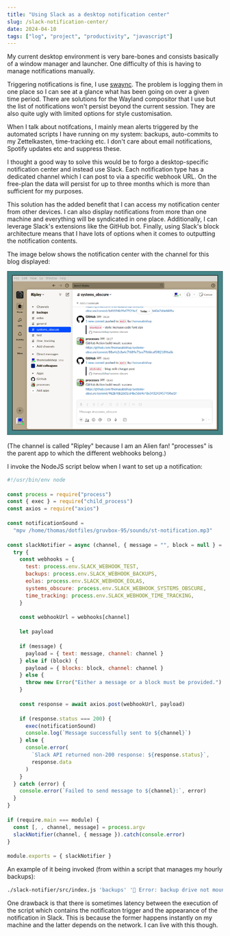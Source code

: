 ```yaml
---
title: "Using Slack as a desktop notification center"
slug: /slack-notification-center/
date: 2024-04-10
tags: ["log", "project", "productivity", "javascript"]
---
```


My current desktop environment is very bare-bones and consists basically of a
window manager and launcher. One difficulty of this is having to manage
notifications manually.

Triggering notifications is fine, I use
[swaync](https://github.com/ErikReider/SwayNotificationCenter). The problem is
logging them in one place so I can see at a glance what has been going on over a
given time period. There are solutions for the Wayland compositor that I use but
the list of notifications won't persist beyond the current session. They are
also quite ugly with limited options for style customisation.

When I talk about notifcations, I mainly mean alerts triggered by the automated
scripts I have running on my system: backups, auto-commits to my Zettelkasten,
time-tracking etc. I don't care about email notifications, Spotify updates etc
and suppress these.

I thought a good way to solve this would be to forgo a desktop-specific
notification center and instead use Slack. Each notification type has a
dedicated channel which I can post to via a specific webhook URL. On the
free-plan the data will persist for up to three months which is more than
sufficient for my purposes.

This solution has the added benefit that I can access my notification center
from other devices. I can also display notifications from more than one machine
and everything will be syndicated in one place. Additionally, I can leverage
Slack's extensions like the GitHub bot. Finally, using Slack's block
architecture means that I have lots of options when it comes to outputting the
notification contents.

The image below shows the notification center with the channel for this blog
displayed:

![](./img/slack-notification-center.png)

(The channel is called "Ripley" because I am an Alien fan! "processes" is the
parent app to which the different webhooks belong.)

I invoke the NodeJS script below when I want to set up a notification:

```js
#!/usr/bin/env node

const process = require("process")
const { exec } = require("child_process")
const axios = require("axios")

const notificationSound =
  "mpv /home/thomas/dotfiles/gruvbox-95/sounds/st-notification.mp3"

const slackNotifier = async (channel, { message = "", block = null } = {}) => {
  try {
    const webhooks = {
      test: process.env.SLACK_WEBHOOK_TEST,
      backups: process.env.SLACK_WEBHOOK_BACKUPS,
      eolas: process.env.SLACK_WEBHOOK_EOLAS,
      systems_obscure: process.env.SLACK_WEBHOOK_SYSTEMS_OBSCURE,
      time_tracking: process.env.SLACK_WEBHOOK_TIME_TRACKING,
    }

    const webhookUrl = webhooks[channel]

    let payload

    if (message) {
      payload = { text: message, channel: channel }
    } else if (block) {
      payload = { blocks: block, channel: channel }
    } else {
      throw new Error("Either a message or a block must be provided.")
    }

    const response = await axios.post(webhookUrl, payload)

    if (response.status === 200) {
      exec(notificationSound)
      console.log(`Message successfully sent to ${channel}`)
    } else {
      console.error(
        `Slack API returned non-200 response: ${response.status}`,
        response.data
      )
    }
  } catch (error) {
    console.error(`Failed to send message to ${channel}:`, error)
  }
}

if (require.main === module) {
  const [, , channel, message] = process.argv
  slackNotifier(channel, { message }).catch(console.error)
}

module.exports = { slackNotifier }
```

An example of it being invoked (from within a script that manages my hourly
backups):

```sh
./slack-notifier/src/index.js 'backups' '💾 Error: backup drive not mounted.'

```

One drawback is that there is sometimes latency between the execution of the
script which contains the notificaton trigger and the appearance of the
notification in Slack. This is because the former happens instantly on my
machine and the latter depends on the network. I can live with this though.
